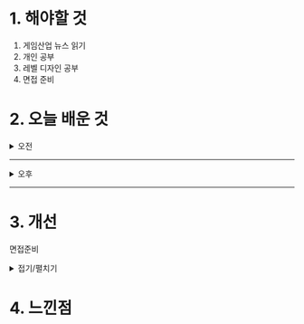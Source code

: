 

# 1. 해야할 것

1. 게임산업 뉴스 읽기 
2. 개인 공부  
3. 레벨 디자인 공부
4. 면접 준비



# 2. 오늘 배운 것

<details>
<summary>오전</summary>

## 오늘의 뉴스
### 
```

```
</details>

****

<details>
<summary>오후</summary>


</details>

****


# 3. 개선
면접준비
<details>
<summary>접기/펼치기</summary>

## 면접 준비
### 바운더리_핵 앤 슬래시
![image](https://github.com/user-attachments/assets/741296d3-546c-4d77-9cdd-b981e1086e86)

![image](https://github.com/user-attachments/assets/6d976578-9827-488f-89f7-8dd2341b5e8d)

### 핵 앤 슬래쉬 장르 분석
#### 장점
  1. 강렬한 타격감과 몰입감
  2. 성장과 파밍의 재미
  3. 빠른 진행과 높은 액션성
  4. 협동 플레이와 시너지
****
#### 단점
  1. 반복적인 전투로 인한 피로감
  2. 스토리의 비중이 낮은 경우가 많음
  3. 난이도 밸런스 문제
  4. PVP보다는 PVE에 집중
**** 
#### 경쟁 게임
  1. 디아블로
  2. 패스 오브 엑자일
  3. 로스트아크
  4. 토치라이트
  5. 보더랜드
  6. 던전앤파이터
****
#### 핵심 재미
  1. 몰려오는 적을 쓸어버리는 전투 디자인
     - 적들이 대량으로 등장, 광역 공격과 콤보를 활용한 시원한 전투가 중요
     - 즉각적인 피드백이 액션성을 극대화
  2. 성장 시스템
     - 강해지는 과정을 세밀하게 설계
     - 무작위 아이템드롭 시스템을 활용한 파밍 동기 부여
     - 다양한 스킬트리와 빌드 옵션으로 반복 플레이 유도
  3. 랜덤 요소와 높은 리플레이성
     - 던전, 아이템, 적 배치 등을 무작위로 구성하여 플레이마다 다른 경험 제공
     - 보스 패턴과 난이도를 조절해 도전 욕구 자극
  4. 협동 플레이 & 파티 플레이 지원
     - 플레이어 간 역할 분배
     - 협력하여 강력한 보스를 처치하는 레이드 콘텐츠 강화
****    
### 핵앤슬래쉬 레벨디자인
#### 핵심 요소
1. 빠른 템포를 유지하는 맵 구성
    - 복잡한 퍼즐이나 탐색보다는 적이 몰려오는 전투 공간 중심.
    - 불필요한 이동 시간을 줄이고, 액션을 최대한 끊김 없이 제공.
    - 밀집된 전투 구역 → 짧은 보상 구간 → 다음 전투 구역' 패턴이 반복됨.
    - 디아블로 같은 탑다운(쿼터뷰)에서는 던전 내 지름길(포탈, 엘리베이터 등) 활용.
2. 다양한 전투 공간 배치
    - 적의 패턴과 플레이어 동선을 고려해 전투 공간을 설계.
    - 좁은 공간(코리더)에서는 적의 웨이브 공격이 발생하고, 넓은 공간(광장)에서는 보스전이나 대규모 전투 진행.
    - 환경을 활용한 전투(폭발물, 낭떠러지, 트랩 등) 배치 가능.
    - 플레이어가 여러 방향에서 몰려오는 적을 상대할 수 있도록 맵이 개방적일 때도 있음.
3.  다층적인 레벨 구조 & 전략적 이동 경로
    - 복잡한 미로형 맵보다는 직관적인 동선 제공.
    - **"주 경로(Main Path)와 보너스 경로(Secret Path)"**를 함께 설계해 숨겨진 보상을 탐색하는 재미 추가.
    - 보스전 지역은 확실한 구조적 변화를 줘서 긴장감 극대화.
    - 로스트아크처럼 높낮이를 활용한 다층적인 지형 변화로 맵을 더 입체적으로 구성.
4. 랜덤 요소 & 반복 플레이 고려
    - 핵앤슬래쉬의 가장 큰 특징 중 하나는 반복 플레이(그라인딩).
    - 던전이 고정된 형태가 아니라, 일부 배치가 무작위로 변경되거나 랜덤 챌린지 요소가 포함될 수 있음.
    - 적의 출현 패턴, 이벤트, 상점, 함정이 매번 달라지는 구조(디아블로, 패스 오브 엑자일의 랜덤 맵 생성 방식).
    - 반복 플레이 시 **"빠르게 진행할 수 있는 숏컷"**이 있으면 편의성이 증가함.
5. 보스룸 & 하이라이트 구역의 디자인
    - 보스룸은 일반 필드와 확연히 다른 구조를 가지며, 특정 패턴을 활용한 전투 디자인.
    - 보스 기믹에 맞춘 장애물 배치(엄폐물, 회피 공간) 및 지형 요소(구덩이, 이동 발판 등).
    - 보스 패턴을 피할 수 있도록 충분한 이동 공간 제공.
    - 입장 전 회복/강화 공간을 배치하여 **"여기가 중요한 전투임"**을 플레이어에게 인식시키는 구조.
****
#### 대표적인 핵앤슬래쉬 게임의 레벨 디자인 사례
    디아블로 시리즈:	        랜덤 생성 던전 구조, 어두운 분위기, 단순한 길찾기, 밀도 높은 전투 공간
    패스 오브 엑자일 (PoE):	무작위 배치 + 다양한 지형 변화, 레벨 간 연결이 자유로운 오픈형 던전
    로스트아크:	            던전 중심 진행, 컷씬과 전투 구간이 섞여 몰입도를 높임, 높낮이 활용
    던전앤파이터:	          횡스크롤 진행, 작은 방을 하나씩 클리어하는 방식, 템포가 매우 빠름
    보더랜드 시리즈:	        오픈월드형 맵에서 전투 발생, 슈팅 기반 핵앤슬래쉬로 수직적 지형 활용
****
#### 핵앤슬래쉬 레벨 디자인을 잘하는 법
1. "직관적인 경로 + 짧은 전투 주기" 유지
    - 플레이어가 길을 잃지 않도록 명확한 목표 지점 설정.
    - 길게 이동만 하는 구간을 최소화하고, 적절한 간격으로 적을 배치하여 템포 유지.
2. 환경 기믹을 활용한 전투 디자인
    - 폭발형 배럴, 얼음 바닥, 화염 장판 등 환경 요소가 전투에 영향을 주도록 설계.
    - 단순한 적과의 싸움이 아니라, 지형과 상호작용하는 전략적인 플레이 유도.
3. 플레이어의 강력함을 강조하는 공간 연출
    - 좁은 통로에서 한 번에 몰려오는 적들, 높은 곳에서 뛰어내려 내려치는 구역 등 압도적인 액션을 강조할 수 있는 공간 설계.
    - 도착하자마자 적들이 포위하는 등 "강해진 내 캐릭터를 시험하는 듯한 순간" 연출.
4. 보스 전투 전 "준비 구역" 설정
    - 장비 교체, 체력 회복, 체크포인트(부활) 등의 공간을 보스룸 직전에 배치.
    - 문이 자동으로 닫히거나, 보스 전용 연출이 들어가면서 긴장감 조성.
5. 리플레이성을 높이는 디자인 고려
    - **"이전에 못 가본 구역"**을 만들고, 특정 아이템이나 능력이 있어야만 열리는 경로 추가.
    - 특정 조건을 충족하면 보너스 보스 등장 등 재도전 동기 부여.
****
#### 결론: 핵앤슬래쉬 레벨 디자인의 핵심은?
    - 전투 템포 유지 → 불필요한 이동을 최소화하고 전투를 빠르게 이어감
    - 직관적인 경로 → 복잡한 미로보다는 빠르게 적을 만나게끔 설계
    - 다양한 전투 공간 → 좁은 곳(몰려오는 적), 넓은 곳(보스전) 등 변화를 줌
    - 랜덤성 추가 → 던전 패턴이 매번 달라지는 구조로 반복 플레이 유도
    - 보스룸 연출 강화 → 보스 직전 준비 공간과 전투 기믹으로 긴장감 극대화

핵앤슬래쉬 게임의 레벨 디자인은 "끊기지 않는 몰입감, 시원한 전투, 그리고 전략적 이동" 이 핵심\
던전앤파이터 IP로 핵앤슬래쉬 스타일의 게임을 기획할 때도, 이런 요소들을 어떻게 살릴지 고민해 보면 좋을듯


</details>



# 4. 느낀점

